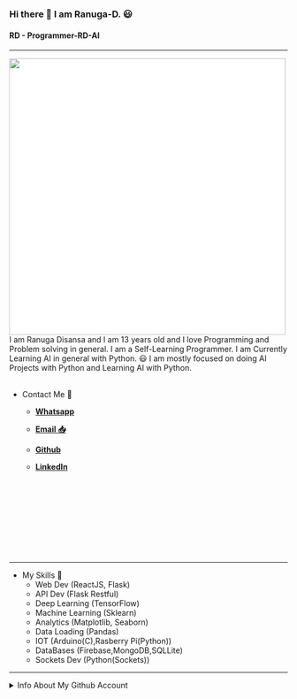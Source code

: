 ### Hi there 👋 I am Ranuga-D. 😃
#### RD - Programmer-RD-AI
<hr>
<img align='left' src='https://st4.depositphotos.com/28687978/41102/v/450/depositphotos_411026674-stock-illustration-logo-design-white-letter-letter.jpg' height=500 width=500 style="background-color: white !important;">
I am Ranuga Disansa and I am 13 years old and I love Programming and Problem solving in general.
I am a Self-Learning Programmer.
I am Currently Learning AI in general with Python.
😃 I am mostly focused on doing AI Projects with Python and Learning AI with Python. 
<br>
<br>

- Contact Me 💬
  
  - [**Whatsapp**](https://api.whatsapp.com/send?phone=94766428783)
  
  - [**Email 📥**](go2ranuga@gmail.com)
  
  - [**Github**](https://github.com/Programmer-RD-AI)
  
  - [**LinkedIn**](https://www.linkedin.com/in/ranuga-disansa-gamage-94a7671b2/)
<br>
<br>
<br>
<br>
<br>
<br>
<br>
<br>
<hr>

- My Skills 💼 
  - Web Dev (ReactJS, Flask)
  - API Dev (Flask Restful)
  - Deep Learning (TensorFlow)
  - Machine Learning (Sklearn)
  - Analytics (Matplotlib, Seaborn)
  - Data Loading (Pandas)
  - IOT (Arduino(C),Rasberry Pi(Python))
  - DataBases (Firebase,MongoDB,SQLLite)
  - Sockets Dev (Python(Sockets))

<hr>

<details>
<summary>Info About My Github Account</summary>                                                                                                                                                                                                                                    
<br /> 
<hr>    
<br />
  
**Account Viewed from April 16 2021**

![](https://komarev.com/ghpvc/?username=Programmer-RD-AI&color=gray)
 
<hr>

<img align="center" src="https://github-readme-stats.vercel.app/api?username=Programmer-RD-AI&show_icons=true&hide_border=true" alt="Ranuga-Disansa's Github Stats">

<hr>

<img width="500" src="https://metrics.lecoq.io/Programmer-RD-AI" alt="Github Metrics">

<hr>

<img align="center" src="https://github-readme-stats.vercel.app/api/top-langs/?username=Programmer-RD-AI" />

<br>
<hr>
